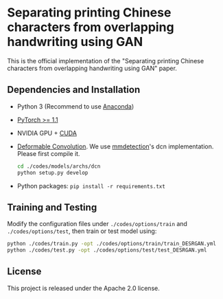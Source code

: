 # Separating printing Chinese characters from overlapping handwriting using GAN

This is the official implementation of the "Separating printing Chinese characters from overlapping handwriting using GAN" paper.

## Dependencies and Installation

- Python 3 (Recommend to use [Anaconda](https://www.anaconda.com/download))
- [PyTorch >= 1.1](https://pytorch.org)
- NVIDIA GPU + [CUDA](https://developer.nvidia.com/cuda-downloads)
- [Deformable Convolution](https://arxiv.org/abs/1703.06211). We use [mmdetection](https://github.com/open-mmlab/mmdetection)'s dcn implementation. Please first compile it.
  
  ```bash
  cd ./codes/models/archs/dcn
  python setup.py develop
  ```
- Python packages: `pip install -r requirements.txt`

## Training and Testing
Modify the configuration files under `./codes/options/train` and `./codes/options/test`, then train or test model using:

```bash
python ./codes/train.py -opt ./codes/options/train/train_DESRGAN.yml
python ./codes/test.py -opt ./codes/options/test/test_DESRGAN.yml
```

## License
This project is released under the Apache 2.0 license.

